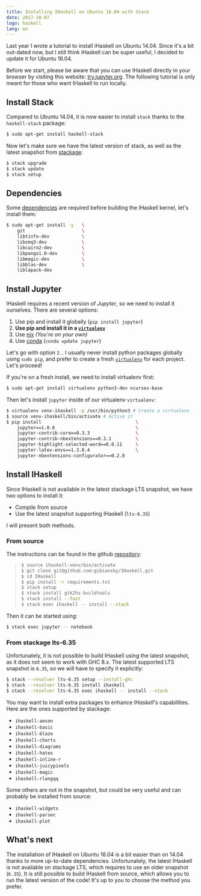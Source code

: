 ```yaml
---
title: Installing IHaskell on Ubuntu 16.04 with Stack
date: 2017-10-07
logo: haskell
lang: en
---
```


Last year I wrote a tutorial to install iHaskell on Ubuntu 14.04. Since it's a
bit out-dated now, but I still think iHaskell can be super useful, I decided to
update it for Ubuntu 16.04.

Before we start, please be aware that you can use IHaskell directly in your
browser by visiting this website: [try.jupyter.org](https://try.jupyter.org/).
The following tutorial is only meant for those who want IHaskell to run locally.

## Install Stack

Compared to Ubuntu 14.04, it is now easier to install `stack` thanks to the
`haskell-stack` package:

```sh
$ sudo apt-get install haskell-stack
```

Now let's make sure we have the latest version of stack, as well as the latest
snapshot from [stackage](stackage.org/lts):

```sh
$ stack upgrade
$ stack update
$ stack setup
```

## Dependencies

Some [dependencies](https://github.com/gibiansky/IHaskell#linux) are
required before building the IHaskell kernel, let's install them:

```sh
$ sudo apt-get install -y   \
    git                     \
    libtinfo-dev            \
    libzmq3-dev             \
    libcairo2-dev           \
    libpango1.0-dev         \
    libmagic-dev            \
    libblas-dev             \
    liblapack-dev
```

## Install Jupyter

IHaskell requires a recent version of *Jupyter*, so we need to install
it ourselves. There are several options:

1. Use pip and install it globally (`pip install jupyter`)
2. **Use pip and install it in a [`virtualenv`](https://virtualenv.pypa.io/en/stable/)**
3. Use [nix](https://nixos.org/nix/) *(You're on your own)*
4. Use [conda](https://www.continuum.io/downloads) (`conda update jupyter`)

Let's go with option `2.`. I usually never install python packages globally
using `sudo pip`, and prefer to create a fresh [`virtualenv`](https://virtualenv.pypa.io/en/stable/) for each project.
Let's proceed!

If you're on a fresh install, we need to install virtualenv first:

```sh
$ sudo apt-get install virtualenv python3-dev ncurses-base
```

Then let's install `jupyter` inside of our virtualenv `virtualenv`:
```sh
$ virtualenv venv-ihaskell -p /usr/bin/python3 # Create a virtualenv
$ source venv-ihaskell/bin/activate # Active it
$ pip install                                   \
    jupyter==1.0.0                              \
    jupyter-contrib-core==0.3.3                 \
    jupyter-contrib-nbextensions==0.3.1         \
    jupyter-highlight-selected-word==0.0.11     \
    jupyter-latex-envs==1.3.8.4                 \
    jupyter-nbextensions-configurator==0.2.8
```

## Install IHaskell

Since IHaskell is not available in the latest stackage LTS snapshot, we have two
options to install it:

* Compile from source
* Use the latest snapshot supporting IHaskell (`lts-6.35`)

I will present both methods.

### From source

The instructions can be found in the github [repository](https://github.com/gibiansky/IHaskell#linux):

> ```sh
> $ source ihaskell-venv/bin/activate
> $ git clone git@github.com:gibiansky/IHaskell.git
> $ cd IHaskell
> $ pip install -r requirements.txt
> $ stack setup
> $ stack install gtk2hs-buildtools
> $ stack install --fast
> $ stack exec ihaskell -- install --stack
> ```

Then it can be started using:
```sh
$ stack exec jupyter -- notebook
```

### From stackage lts-6.35

Unfortunately, it is not possible to build IHaskell using the latest snapshot,
as it does not seem to work with GHC 8.x. The latest supported LTS snapshot is
`6.35`, so we will have to specify it explicitly:

```sh
$ stack --resolver lts-6.35 setup --install-ghc
$ stack --resolver lts-6.35 install ihaskell
$ stack --resolver lts-6.35 exec ihaskell -- install --stack
```

You may want to install extra packages to enhance *IHaskell*'s capabilities. Here are the ones supported by stackage:

* `ihaskell-aeson`
* `ihaskell-basic`
* `ihaskell-blaze`
* `ihaskell-charts`
* `ihaskell-diagrams`
* `ihaskell-hatex`
* `ihaskell-inline-r`
* `ihaskell-juicypixels`
* `ihaskell-magic`
* `ihaskell-rlangqq`

Some others are not in the snapshot, but could be very useful and can probably
be installed from source:

* `ihaskell-widgets`
* `ihaskell-parsec`
* `ihaskell-plot`

## What's next

The installation of IHaskell on Ubuntu 16.04 is a bit easier than on 14.04
thanks to more up-to-date dependencies. Unfortunately, the latest IHaskell is
not available on stackage LTS, which requires to use an older snapshot (`6.35`).
It is still possible to build IHaskell from source, which allows you to
run the latest version of the code! It's up to you to choose the method you prefer.
